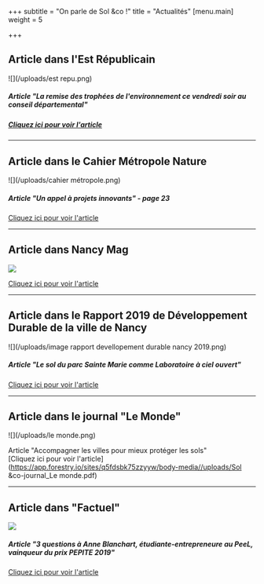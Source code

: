 +++
subtitle = "On parle de Sol &co !"
title = "Actualités"
[menu.main]
weight = 5

+++

## Article dans l'Est Républicain

![](/uploads/est repu.png)

##### Article "La remise des trophées de l'environnement ce vendredi soir au conseil départemental"

##### [Cliquez ici pour voir l'article](https://www.estrepublicain.fr/edition-nancy-et-agglomeration/2019/12/13/la-remise-des-trophees-de-l-environnement-ce-vendredi-soir-au-conseil-departemental)

***

## Article dans le Cahier Métropole Nature

![](/uploads/cahier métropole.png)

##### Article "Un appel à projets innovants" - page 23

[Cliquez ici pour voir l'article]()

***

## Article dans Nancy Mag

![](/uploads/kX86Jg_6_400x400.jpg)

[Cliquez ici pour voir l'article](https://www.nancy.fr/photosvideos/ils-font-nancy-684/anne-blanchard-16564.html?cHash=5e9a9be34100d791834c7454e9b64887)

***

## Article dans le Rapport 2019 de Développement Durable de la ville de Nancy

![](/uploads/image rapport devellopement durable nancy 2019.png)

##### Article "Le sol du parc Sainte Marie comme Laboratoire à ciel ouvert"  
[Cliquez ici pour voir l'article](http://ensaia.univ-lorraine.fr/telechargements/rdd_2019_basse_def.pdf)

***

## Article dans le journal "Le Monde"

![](/uploads/le monde.png)

Article "Accompagner les villes pour mieux protéger les sols"  
[Cliquez ici pour voir l'article](https://app.forestry.io/sites/q5fdsbk75zzyyw/body-media//uploads/Sol &co-journal_Le monde.pdf)

***

## Article dans "Factuel"

![](/uploads/factuel.png)

##### Article "3 questions à Anne Blanchart, étudiante-entrepreneure au PeeL, vainqueur du prix PEPITE 2019"

[Cliquez ici pour voir l'article](https://factuel.univ-lorraine.fr/node/12448)